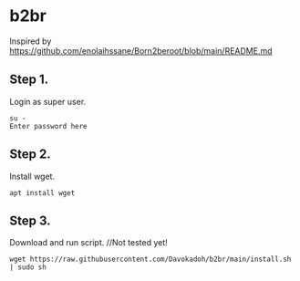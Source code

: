 # b2br
Inspired by
https://github.com/enolaihssane/Born2beroot/blob/main/README.md

## Step 1.
Login as super user.

    su -
    Enter password here

## Step 2.
Install wget.

    apt install wget

## Step 3.
Download and run script. //Not tested yet!

    wget https://raw.githubusercontent.com/Davokadoh/b2br/main/install.sh | sudo sh

